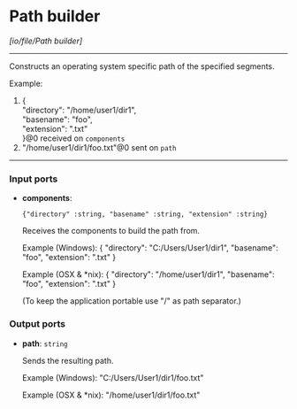 # Path builder

_[io/file/Path builder]_

---

Constructs an operating system specific path of the specified segments.  
  
Example:  
1. {  
  "directory": "/home/user1/dir1",  
  "basename": "foo",  
  "extension": ".txt"  
}@0 received on `components`  
2. "/home/user1/dir1/foo.txt"@0 sent on `path`  

---

### Input ports

* __components__: 
    ```
    {"directory" :string, "basename" :string, "extension" :string}
    ```

    Receives the components to build the path from.
    
    Example (Windows): 
    {
      "directory": "C:/Users/User1/dir1",
      "basename": "foo",
      "extension": ".txt"
    }
    
    Example (OSX & *nix): 
    {
      "directory": "/home/user1/dir1",
      "basename": "foo",
      "extension": ".txt"
    }
    
    (To keep the application portable use "/" as path separator.)

### Output ports

* __path__: ` string `

    Sends the resulting path.
    
    Example (Windows):
    "C:/Users/User1/dir1/foo.txt"
    
    Example (OSX & *nix):
    "/home/user1/dir1/foo.txt"


